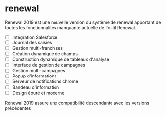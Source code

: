 # renewal
Renewal 2019 est une nouvelle version du système de renewal apportant de toutes les fonctionnalités manquante actuelle de l'outil Renewal.

 - [ ] Intégration Salesforce
 - [ ] Journal des saisies
 - [ ] Gestion multi-franchises
 - [ ] Création dynamique de champs
 - [ ] Construction dynamique de tableaux d'analyse
 - [ ] Interface de gestion de campagnes
 - [ ] Gestion multi-campagnes
 - [ ] Popup d'informations
 - [ ] Serveur de notifications chrome
 - [ ] Bandeau d'information
 - [ ] Design épuré et moderne

Renewal 2019 assure une compatibilité descendante avec les versions précédentes 

<!--stackedit_data:
eyJoaXN0b3J5IjpbLTU2NTU2MDQzN119
-->